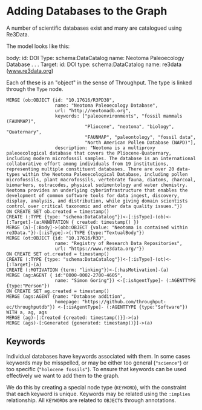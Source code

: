 # Adding Databases to the Graph

A number of scientific databases exist and many are catalogued using Re3Data.

The model looks like this:

body:
  id: DOI
  Type: schema:DataCatalog
  name: Neotoma Paleoecology Database
  . . .
Target:
  id: DOI
  type: schema:DataCatalog
  name: re3data (www.re3data.org)

Each of these is an "object" in the sense of Throughput.  The type is linked through the `Type` node.

```cql
MERGE (ob:OBJECT {id: "10.17616/R3PD38",
                  name: "Neotoma Paleoecology Database",
                  url: "http://neotomadb.org",
                  keywords: ["paleoenvironments", "fossil mammals (FAUNMAP)",
                             "Pliocene", "neotoma", "biology", "Quaternary",
                             "FAUNMAP", "paleontology", "fossil data",
                             "North American Pollen Database (NAPD)"],
                  description: "Neotoma is a multiproxy paleoecological database that covers the Pliocene-Quaternary, including modern microfossil samples. The database is an international collaborative effort among individuals from 19 institutions, representing multiple constituent databases. There are over 20 data-types within the Neotoma Paleoecological Database, including pollen microfossils, plant macrofossils, vertebrate fauna, diatoms, charcoal, biomarkers, ostracodes, physical sedimentology and water chemistry. Neotoma provides an underlying cyberinfrastructure that enables the development of common software tools for data ingest, discovery, display, analysis, and distribution, while giving domain scientists control over critical taxonomic and other data quality issues."})
ON CREATE SET ob.created = timestamp()
CREATE (:TYPE {type: "schema:DataCatalog"})<-[:isType]-(ob)<-[:Target]-(a:ANNOTATION { created: timestamp() })
MERGE (a)-[:Body]->(obb:OBJECT {value: "Neotoma is contained within re3Data."})-[:isType]->(:TYPE {type:"TextualBody"})
MERGE (ot:OBJECT {id: "10.17616/R3D",
                  name: "Registry of Research Data Repositories",
                  url: "https://www.re3data.org/"})
ON CREATE SET ot.created = timestamp()
CREATE (:TYPE {type: "schema:DataCatalog"})<-[:isType]-(ot)<-[:Target]-(a)
CREATE (:MOTIVATION {term: "linking"})<-[:hasMotivation]-(a)
MERGE (ag:AGENT { id:"0000-0002-2700-4605",
                  name: "Simon Goring"}) <-[:isAgentType]- (:AGENTTYPE {type:"Person"})
ON CREATE SET ag.created = timestamp()
MERGE (ags:AGENT {name: "Database addition",
                  homepage: "https://github.com/throughput-ec/throughputdb"}) <-[:isAgentType]- (:AGENTTYPE {type:"Software"})
WITH a, ag, ags
MERGE (ag)-[:Created {created: timestamp()}]->(a)
MERGE (ags)-[:Generated {generated: timestamp()}]->(a)
```
## Keywords

Individual databases have keywords associated with them.  In some cases keywords may be misspelled, or may be either too general (`"science"`) or too specific (`"holocene fossils"`).  To ensure that keywords can be used effectively we want to add them to the graph.

We do this by creating a special node type (`KEYWORD`), with the constraint that each keyword is unique.  Keywords may be related using the `:implies` relationship.  All `KEYWORD`s are related to `OBJECT`s through annotations.
